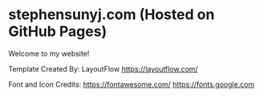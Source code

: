 # stephensunyj.com (Hosted on GitHub Pages)

Welcome to my website!

Template Created By:
LayoutFlow
https://layoutflow.com/

Font and Icon Credits:
https://fontawesome.com/
https://fonts.google.com
